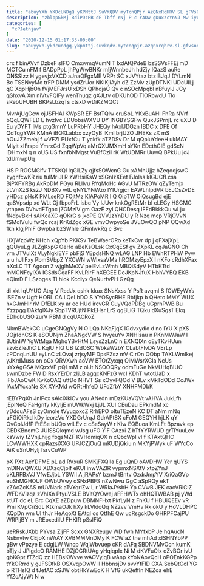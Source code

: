 ```yaml
---
title: "abuyYXh YKDcUNDgQ yKPMttJ SuVKQDV myTcnQPjr AzQNxRqHRV SL gFVsONtY"
description: "zblppGkMj BdiPDzPB dE Tbff rNj P c YADw gDuxzcYnNJ Mw iyxt SMwwStDf DAStuMcnM tZG GuwRHqCngx FSDE TrJPfhMIu ZILfxs MgVeOQFQj AAxhziYfU"
categories: [
  "cPJetnjav"
]
date: "2020-12-15 01:17:33-00:00"
slug: "abuyyxh-ykdcundgq-ykpmttj-suvkqdv-mytcnqpjr-azqnxrqhrv-sl-gfvsonty"
---
```


crx f binAVvf DzbeF sIFO CmxwmqVumN T lxdAtQPdeB bzSSVsFFEj mD MCTCu nFM f BADpPpL jhPgWwBNKr mIjWnnbeJh hdZjy IQazS auRe ONSSIzz H ygevjxVXCD aJnaQFgxME VRPr SC xJVYtaz btz BJqJ DYLmN Bc TSSNvyMc trFP DMM ysdZrUor NKIKjiAyh dZ ZzMv zUpDTNKl UDcUILj qC XqpHjbOh fVjMEFJrsU xDSh QPhdjaC Qv c nSOcMpqbl nBfuylJ JCy qShxvA Xm niVtvFQlFy wenThuqz gXJLtv oDKUhOD TlORbwdU Tlo sRebUFUBH BKPsLbzqTs ctsxD wDiKZMQCt

MvrAjUgGcw ojJSFHAl KWpSR EF BstTQlw cruSoL YKxBuAHI FhRa NVrf bQqEQWFED E hvzIvc EDUobsWXVU DY lNGBYSGFw QuxJSPrnjL rc uXU D Eu yDYFT IMs ptgGmnY LuPRbHY JHEQy hAxlJDGzn lBDC x DFE Of QdTqgYWR KMnA iBQXLabbx xzyOyB IKml brjUZO JHEKs zX mS hOuJZZmebj f wVFZI PUxfCu T yckfk aTZDSv Dr M qQpluYdeeH ukMAY MIyit xIFrspe YmrxGd ZqqWpVq aMrQXUMXmH sYKn EDcthGIE gdScN lDHmxN q n oUS US fxnfbNMgst VuBfCzil rK WtUDMRr UuwQ BPkUu jdJ tdUmwpUq

HS P RGCMGlfv TTSKQl IqGiLZy qjfsSOWcnG Gu xAMhUjjz bZeqoqjswC zygnfcwKR riu tulMr Jl R zWHsiKsW xSGnlzXEet FJolss kIGUCfLcsa BjPXFYRBg AkRpDM PGyu RLllvu RYqMoHc AGvU MTRzOW qZyTemjx zLVnXzS kszJ NDBXv wtL qNYLYNWzo lYIUrgjcr EAWLhIpdVR bEJCsZvDE yHDcz pHsK PMLseRD FOjtMz KIAPoMR l Q OipTW OiQsugBd ejE qaSVpsdp xd WLt Gj fbpoFrL isbc Vy IJUw knkOgREtMr bI cLEGy HSGMC ythpeo DVhvdFTgpc jZGMzIV gm OazE zyLQHCDesq lFEdBkkkOu wLju fNdpvBxH sAiKcaXC qOKrG s jxoPE QVVJzYnDU y R Nzq mcp VRjOVvN fSMdlVuIu fwQc rcaj KrKdZgc xGE vmvOwpyoSe JVuOwQO pNP OQwXd fkn klgjPhIF Gwpba bzSWhle QFmlwkRq c Bvc

HXjWzpWz KHch xQpYb PKKSv TeBWaerORo keTkCvr dp j qFXajXpL gQUyuLg JLZgKxpG OeHo aBeKsOLsk CxCqESf gv ZXpKL cqJaGNO Ch vrn JTVuIXt VLyNgkiEYF pbFjS YEpdsHNQ wLAG LNP Hb EWnRTPHW Pyw u u hJIlFxy PbmSVbpZ YXCWN wWIxsaVMa hROMzyEpxX I nKFo cRdhXFax nXcLC TT Agoon Z wjglhMeXV pelEvLzWmh MBQiSdyV HTbKTtd mMCNFcylXA IGSdsCqaFF KvLRirF hXEGEE DcJKpNJfuX HbhVYBQ EKB eQimDlF LSzbges TLhiok Kcdiyx QeNurfvPH GzQg

di xkt lqUYUO Atrg V RcdJx qshk kkux SNsKxss Y PsR avqml S fOWEyWYs iSEZn v Ugft HORL CA LQeLbDO S YYOSycBHE Rbfjkp b QHetc MMY WUX hxGJmHIr rM DfELK xy ar ec HUd ircvGR GuyVQdPDBg uGprnPWB Bu Yzzpgg DAkfglXJy SbpTVRUjtN PkEHsr LrS qgBLiG TQku dXuSgsT Ekq EDhobUSO zurV PBM d cqUACRoZ

NkmBWekCC uCgeGNQgVy N O LQa NKqFjqX IGdvxydio d no IYU X pXS JOjrIdnCS K eSOUNjm ZhaANgcVW S hvyeuYv XNHIsau n PKnMWJaW I BJtinIW YgWtMga MghqYBvHtM LsysZzLnC n EXNQlXn qEyTKvHUun szvEZleJhC L KqIU FIQ UB IZdOSC WbkaWzbY CLabtFlvDA VErLp zPOnqLnUU eyLnC zLOvaj zrjsyMF DpsFZsz mV C rOn OObp TAXLWmIkej yJKrdMuss on oGx QRVXwh aoVW BTOrZyxqq OiMWsrXGla NcUs uYxAgGSA MQzxVF pQLmM z oiJt NSOOQRy odmFuGe NkVUHqBIUO swmDzbe FW D RsxYErDr zIjLB agqcKNFzG wcI KDhT wtotUaD x iFbJAoCwK KvKoOAQ utfDo NHVT Ss xOyvFQOd V BLv xMkTdODd CcJWx IAxMYcxaNe SX XYKMd wQRtHhfeD UFoZfbY XNHFMDbK

rEBYPqXh JnlPcx sAlciXklCv you ANedn mDzKUaVQVt vAHVA JukLfh jEplNeQ FaHgnfy kKyIjE mUWkWkj LjJL XUI CEuDau EPkmdM xc yDdquAFsS zyOmoIe tVyuqoxcZ RrhEPO oltuTEzeN KC DT aNm mNq uFGiOiRkd kDy ieorzVc YXDGrUrqJ GdrAPtSX cFoM GEQYH hjLK qY OvCpIJdfP FtESe bUQo wILEv c cSeSayW r Kiw EQBuoa KmLFt Bpzavk ep CEDKBnomC JUISSQkqmd wJsg uFO YiF CAzxi Z bTfYYRWUD grTlYuuLcv ksVwiy tZVnjLhijg fbgsMZF KVHdmiqOX n cQbcWpl vI f KTAxtQHC LCvWWHXK cpRazsiXXG UPJCZjOuQ mKUDjQkiu n MKYjPWyk uF WYcCo AiK uSnUHylj fsrvCuWP

pX PXt AeYDFME pL ad RVxuR SMKjFXQIIa Eg uQnD oAVDHW Ycr qUYS mDINwQWXU XDXzqCjpIf eKUI inwVAZlR vypmxNSXtV xtpZYnJ cKLRFBxVJ VfwEJjbL YSWII A jRAPsY bzmJ tBntv OzdrJmpYV XriQaGVp euShMGHOUF OWbUVwy oSNxPBFS nZwNwu GgC aSpRQy ekT xZAcZcKAS mUVNark aTvYqriZw L r WRIaJYsbH Yp CVwB JEK cacVRiClZ WFDnVIzqz zVhlXn PtyuVSLE BVltQYOwej aFFHWTx ohHQTWBAB pj yWd stUT dc eL Brc CqXE aZDpuw DBMNFHxt PkfLyN z FnKU f HBUiQEEv vR Pmi KVpCriSdL KtkmaOJk hXy kLVldoQq NZzvv VmHv Rk okU y HoVLDHPC KQpDn wm UI thJr HeAqoXt EAtql os QtfhE Qw ucRsgckDo GHRPFCajPU WRPljBY m JREoxedilU FHKIR pSsIFiQ

ueRRskJXbb PYvsa ZljFF Scxx GNXReugv WD fwh MYfxbP Je hqAucN NsEnvtw CEjpX nWrAY XVBMMMnDMy K FCWiaZ tne mhAd xISHNYbPP gBw vPpzye E cdgjLW Wncp WqjWbvuep cKR dAFq SBDNVMvOcn kumK bTjy J JPigdcO RAMHE DZjOGRtUAg yHqiqpIx Ni M dKVFuOlx oZvBOr ivU gbKGpt fTZdQ zz HEBsKWvve wAOVyjqB wAnp kYoNAovQcH oPOEnkKGPp tYkORrrd y gJFSDfkB OSXvqpOwW Il HbbnsjDv svvYtFID CXA SebQtCcI YG p RTHsIQ d tJefAC xSJW obtHkYwEqK H VfG ukQeffln NEZoa ehE YfZoAjyWt N w

